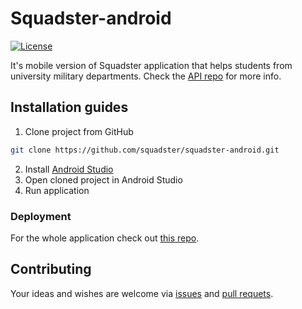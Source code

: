 # Squadster-android
[![License](https://img.shields.io/github/license/squadster/squadster-android.svg)](https://github.com/squadster/squadster-android/blob/master/LICENSE)

It's mobile version of Squadster application that helps students from university military departments.
Check the [API repo](https://github.com/squadster/squadster-api) for more info.

## Installation guides
1) Clone project from GitHub

```bash
git clone https://github.com/squadster/squadster-android.git
```

2) Install [Android Studio](https://developer.android.com/studio?hl=id)
3) Open cloned project in Android Studio
4) Run application

### Deployment

For the whole application check out [this repo](https://github.com/squadster/squadster-deployment).

## Contributing

Your ideas and wishes are welcome via [issues](https://github.com/squadster/squadster-android/issues) and [pull requets](https://github.com/squadster/squadster-android/pulls).
